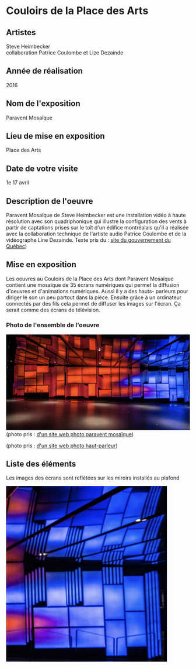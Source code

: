 # Couloirs de la Place des Arts 

## Artistes
Steve Heimbecker  
collaboration 
Patrice Coulombe et Lize Dezainde

## Année de réalisation 
2016

## Nom de l'exposition
Paravent Mosaïque 

## Lieu de mise en exposition
Place des Arts

## Date de votre visite 
1e 17 avril

## Description de l'oeuvre
Paravent Mosaïque de Steve Heimbecker est une installation vidéo à haute résolution avec son quadriphonique qui illustre la configuration des vents à partir de captations prises sur le toît d'un édifice montréalais qu'il a réalisée avec la collaboration technique de l'artiste audio Patrice Coulombe et de la vidéographe Line Dezainde. Texte pris du : [site du gouvernement du Québec](https://www.calq.gouv.qc.ca/actualites-et-publications/actualites/le-public-peut-voir-deux-oeuvres-numeriques-soutenues-par-la-place-des-arts-et-le-conseil-des-arts-et-des-lettres-du-quebec)) 

## Mise en exposition
Les oeuvres au Couloirs de la Place des Arts dont Paravent Mosaïque contient une mosaïque de 35 écrans numériques qui permet la diffusion d'oeuvres et d'animations numériques. Aussi il y a des hauts- parleurs pour diriger le son un peu partout dans la pièce. Ensuite grâce à un ordinateur connectés par des fils cela permet de diffuser les images sur l'écran. Ça serait comme des écrans de télévision.

### Photo de l'ensemble de l'oeuvre
![Photo](photographies/ensemble_oeuvre.jpg)
(photo pris : [d'un site web photo paravent mosaïque](https://heimbecker.files.wordpress.com/2017/02/paravent-mosaique-1-72.jpg))



(photo pris : [d'un site web photo haut-parleur](https://www.crazypng.com/download.php?url=http://pngimg.com/download/11164))


## Liste des éléments
Les images des écrans sont reflétées sur les miroirs installés au plafond 

![Photo](photographies/miroir_plafond_oeuvre.jpg)
